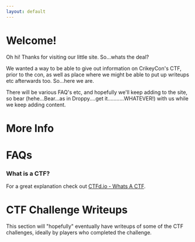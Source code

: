 ```yaml
---
layout: default
---
```


# Welcome!

Oh hi!  Thanks for visiting our little site.   So...whats the deal?

We wanted a way to be able to give out information on CrikeyCon's CTF, prior to the con, as well as place where we might be able to put up writeups etc afterwards too.   So...here we are.

There will be various FAQ's etc, and hopefully we'll keep adding to the site, so bear (hehe...Bear...as in Droppy....get it...........WHATEVER!) with us while we keep adding content.


# More Info


# FAQs
### What is a CTF?
For a great explanation check out [CTFd.io - Whats A CTF](https://ctfd.io/whats-a-ctf/).

# CTF Challenge Writeups

This section will "hopefully" eventually have writeups of some of the CTF challenges, ideally by players who completed the challenge.
